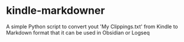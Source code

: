 # kindle-markdowner
A simple Python script to convert yout 'My Clippings.txt' from Kindle to Markdown format that it can be used in Obsidian or Logseq
